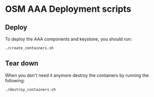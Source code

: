 # OSM AAA Deployment scripts

## Deploy

To deploy the AAA components and keystone, you should run:

~~~~bash
./create_containers.sh
~~~~

## Tear down

When you don't need it anymore destroy the containers by running the following:

~~~~bash
./destroy_containers.sh
~~~~
